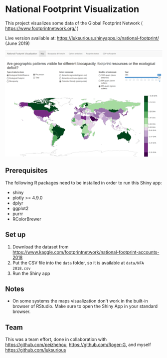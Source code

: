 # National Footprint Visualization

This project visualizes some data of the Global Footprint Network ( https://www.footprintnetwork.org/ )

Live version available at: https://luksurious.shinyapps.io/national-footprint/ (June 2019)

![](screenshot.png "Screenshot")


## Prerequisites
The following R packages need to be installed in order to run this Shiny app:

* shiny
* plotly >= 4.9.0
* dplyr
* ggplot2
* purrr
* RColorBrewer

## Set up
1. Download the dataset from https://www.kaggle.com/footprintnetwork/national-footprint-accounts-2018
2. Put the CSV file into the `data` folder, so it is available at `data/NFA 2018.csv`
3. Run the Shiny app

## Notes
- On some systems the maps visualization don't work in the built-in browser of RStudio. Make sure to open the Shiny App in your standard browser.

## Team
This was a team effort, done in collaboration with https://github.com/peizhehou, https://github.com/Roger-G, and myself https://github.com/luksurious
